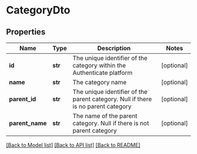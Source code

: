 # CategoryDto

## Properties
Name | Type | Description | Notes
------------ | ------------- | ------------- | -------------
**id** | **str** | The unique identifier of the category within the Authenticate platform | [optional] 
**name** | **str** | The category name | [optional] 
**parent_id** | **str** | The unique identifier of the parent category. Null if there is no parent category | [optional] 
**parent_name** | **str** | The name of the parent category. Null if there is not parent category | [optional] 

[[Back to Model list]](../README.md#documentation-for-models) [[Back to API list]](../README.md#documentation-for-api-endpoints) [[Back to README]](../README.md)

